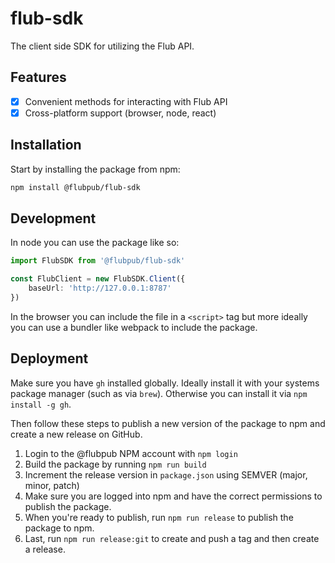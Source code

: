 # flub-sdk

The client side SDK for utilizing the Flub API.

## Features

- [x] Convenient methods for interacting with Flub API
- [x] Cross-platform support (browser, node, react)

## Installation

Start by installing the package from npm:

```bash
npm install @flubpub/flub-sdk
```

## Development

In node you can use the package like so:

```typescript
import FlubSDK from '@flubpub/flub-sdk'

const FlubClient = new FlubSDK.Client({
    baseUrl: 'http://127.0.0.1:8787'
})
```

In the browser you can include the file in a `<script>` tag but more ideally you can use a bundler like webpack to include the package.

## Deployment

Make sure you have `gh` installed globally. Ideally install it with your systems package manager (such as via `brew`). Otherwise you can install it via `npm install -g gh`.

Then follow these steps to publish a new version of the package to npm and create a new release on GitHub.

1. Login to the @flubpub NPM account with `npm login`
2. Build the package by running `npm run build`
3. Increment the release version in `package.json` using SEMVER (major, minor, patch)
4. Make sure you are logged into npm and have the correct permissions to publish the package.
5. When you're ready to publish, run `npm run release` to publish the package to npm.
6. Last, run `npm run release:git` to create and push a tag and then create a release.
